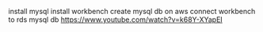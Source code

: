 install mysql
install workbench
create mysql db on aws
connect workbench to rds mysql db
https://www.youtube.com/watch?v=k68Y-XYapEI